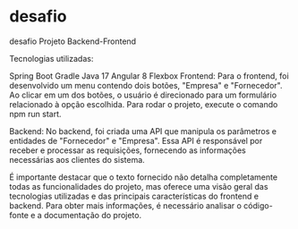 # desafio
desafio
Projeto Backend-Frontend

Tecnologias utilizadas:

Spring Boot Gradle Java 17 Angular 8 Flexbox Frontend: Para o frontend, foi desenvolvido um menu contendo dois botões, "Empresa" e "Fornecedor". Ao clicar em um dos botões, o usuário é direcionado para um formulário relacionado à opção escolhida. Para rodar o projeto, execute o comando npm run start.

Backend: No backend, foi criada uma API que manipula os parâmetros e entidades de "Fornecedor" e "Empresa". Essa API é responsável por receber e processar as requisições, fornecendo as informações necessárias aos clientes do sistema.

É importante destacar que o texto fornecido não detalha completamente todas as funcionalidades do projeto, mas oferece uma visão geral das tecnologias utilizadas e das principais características do frontend e backend. Para obter mais informações, é necessário analisar o código-fonte e a documentação do projeto.
